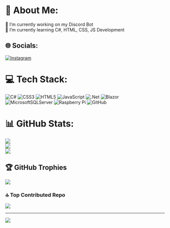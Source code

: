 # 💫 About Me:
🔭 I’m currently working on my Discord Bot<br>🌱 I’m currently learning C#, HTML, CSS, JS Development


## 🌐 Socials:
[![Instagram](https://img.shields.io/badge/Instagram-%23E4405F.svg?logo=Instagram&logoColor=white)](https://instagram.com/derxios) 

# 💻 Tech Stack:
![C#](https://img.shields.io/badge/c%23-%23239120.svg?style=flat&logo=csharp&logoColor=white) ![CSS3](https://img.shields.io/badge/css3-%231572B6.svg?style=flat&logo=css3&logoColor=white) ![HTML5](https://img.shields.io/badge/html5-%23E34F26.svg?style=flat&logo=html5&logoColor=white) ![JavaScript](https://img.shields.io/badge/javascript-%23323330.svg?style=flat&logo=javascript&logoColor=%23F7DF1E) ![.Net](https://img.shields.io/badge/.NET-5C2D91?style=flat&logo=.net&logoColor=white) ![Blazor](https://img.shields.io/badge/blazor-%235C2D91.svg?style=flat&logo=blazor&logoColor=white) ![MicrosoftSQLServer](https://img.shields.io/badge/Microsoft%20SQL%20Server-CC2927?style=flat&logo=microsoft%20sql%20server&logoColor=white) ![Raspberry Pi](https://img.shields.io/badge/-RaspberryPi-C51A4A?style=flat&logo=Raspberry-Pi) ![GitHub](https://img.shields.io/badge/github-%23121011.svg?style=flat&logo=github&logoColor=white)
# 📊 GitHub Stats:
![](https://github-readme-stats.vercel.app/api?username=derxios&theme=dark&hide_border=false&include_all_commits=false&count_private=false)<br/>
![](https://github-readme-streak-stats.herokuapp.com/?user=derxios&theme=dark&hide_border=false)<br/>
![](https://github-readme-stats.vercel.app/api/top-langs/?username=derxios&theme=dark&hide_border=false&include_all_commits=false&count_private=false&layout=compact)

## 🏆 GitHub Trophies
![](https://github-profile-trophy.vercel.app/?username=derxios&theme=transparent&no-frame=false&no-bg=false&margin-w=4)

### 🔝 Top Contributed Repo
![](https://github-contributor-stats.vercel.app/api?username=derxios&limit=5&theme=dark&combine_all_yearly_contributions=true)

---
[![](https://visitcount.itsvg.in/api?id=derxios&icon=7&color=12)](https://visitcount.itsvg.in)

